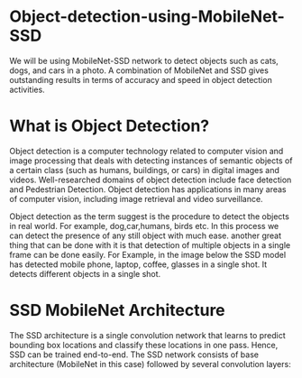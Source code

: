 # Object-detection-using-MobileNet-SSD
We will be using MobileNet-SSD network to detect objects such as cats, dogs, and cars in a photo. A combination of MobileNet and SSD gives outstanding results in terms of accuracy and speed in object detection activities.
# What is Object Detection?
Object detection is a computer technology related to computer vision and image processing that deals with detecting instances of semantic objects of a certain class (such as humans, buildings, or cars) in digital images and videos. Well-researched domains of object detection include face detection and Pedestrian Detection. Object detection has applications in many areas of computer vision, including image retrieval and video surveillance.

Object detection as the term suggest is the procedure to detect the objects in real world. For example, dog,car,humans, birds etc. In this process we can detect the presence of any still object with much ease. another great thing that can be done with it is that detection of multiple objects in a single frame can be done easily. For Example, in the image below the SSD model has detected mobile phone, laptop, coffee, glasses in a single shot. It detects different objects in a single shot.

# SSD MobileNet Architecture
The SSD architecture is a single convolution network that learns to predict bounding box locations and classify these locations in one pass. Hence, SSD can be trained end-to-end. The SSD network consists of base architecture (MobileNet in this case) followed by several convolution layers:

